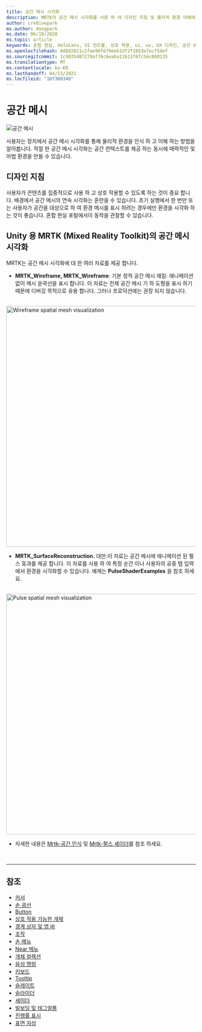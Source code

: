 ```yaml
---
title: 공간 메시 시각화
description: MRTK의 공간 메시 시각화를 사용 하 여 디자인 지침 및 물리적 환경 이해에 대해 알아봅니다.
author: cre8ivepark
ms.author: dongpark
ms.date: 06/19/2020
ms.topic: article
keywords: 혼합 현실, HoloLens, UI 컨트롤, 상호 작용, ui, ux, UX 디자인, 공간 UI, 공간 상호 작용, 3D UI, 3D UX, 혼합 현실 헤드셋, windows mixed reality 헤드셋, 가상 현실 헤드셋, HoloLens, MRTK, Mixed Reality Toolkit
ms.openlocfilehash: 0d8d2811c2fae96f679eeb1df2f1053e7ecf5def
ms.sourcegitcommit: 1c9035487270af76c6eaba11b11f6fc56c008135
ms.translationtype: MT
ms.contentlocale: ko-KR
ms.lasthandoff: 04/13/2021
ms.locfileid: "107300348"
---
```

# <a name="spatial-mesh"></a>공간 메시

![공간 메시](images/MRTK_PulseShader_SpatialMesh.gif)

사용자는 장치에서 공간 메시 시각화를 통해 물리적 환경을 인식 하 고 이해 하는 방법을 알아봅니다. 적절 한 공간 메시 시각화는 공간 컨텍스트를 제공 하는 동시에 매력적인 및 마법 환경을 만들 수 있습니다.  

## <a name="design-guideline"></a>디자인 지침

사용자가 콘텐츠를 집중적으로 사용 하 고 상호 작용할 수 있도록 하는 것이 중요 합니다. 배경에서 공간 메시의 연속 시각화는 혼란을 수 있습니다. 초기 실행에서 한 번만 또는 사용자가 공간을 대상으로 하 여 환경 메시를 표시 하려는 경우에만 환경을 시각화 하는 것이 좋습니다. 혼합 현실 포털에서이 동작을 관찰할 수 있습니다.
<br>

## <a name="spatial-mesh-visualization-in-mrtk-mixed-reality-toolkit-for-unity"></a>Unity 용 MRTK (Mixed Reality Toolkit)의 공간 메시 시각화

MRTK는 공간 메시 시각화에 대 한 여러 자료를 제공 합니다.

- **MRTK_Wireframe, MRTK_Wireframe**: 기본 정적 공간 메시 재질: 애니메이션 없이 메시 윤곽선을 표시 합니다. 이 자료는 전체 공간 메시 기 하 도형을 표시 하기 때문에 디버깅 목적으로 유용 합니다. 그러나 프로덕션에는 권장 되지 않습니다.
<br>
<img src="images/SurfaceReconstruction.jpg" alt="Wireframe spatial mesh visualization" width="640px">

- **MRTK_SurfaceReconstruction.** 대만:이 자료는 공간 메시에 애니메이션 된 펄스 효과를 제공 합니다. 이 자료를 사용 하 여 특정 순간 이나 사용자의 공중 탭 입력에서 환경을 시각화할 수 있습니다. 예제는 **PulseShaderExamples** 을 참조 하세요.
<br>
<img src="images/MRTK_SRMesh_Pulse.jpg" alt="Pulse spatial mesh visualization" width="640px">

* 자세한 내용은 [Mrtk-공간 인식](https://docs.microsoft.com/windows/mixed-reality/mrtk-unity/features/spatial-awareness/spatial-awareness-getting-started) 및 [Mrtk-펄스 셰이더](https://docs.microsoft.com/windows/mixed-reality/mrtk-unity/features/experimental/pulse-shader)를 참조 하세요.

<br>

---

## <a name="see-also"></a>참조

* [커서](cursors.md)
* [손 광선](point-and-commit.md)
* [Button](button.md)
* [상호 작용 가능한 개체](interactable-object.md)
* [경계 상자 및 앱 바](app-bar-and-bounding-box.md)
* [조작](direct-manipulation.md)
* [손 메뉴](hand-menu.md)
* [Near 메뉴](near-menu.md)
* [개체 컬렉션](object-collection.md)
* [음성 명령](voice-input.md)
* [키보드](keyboard.md)
* [Tooltip](tooltip.md)
* [슬레이트](slate.md)
* [슬라이더](slider.md)
* [셰이더](shader.md)
* [빌보딩 및 태그얼롱](billboarding-and-tag-along.md)
* [진행률 표시](progress.md)
* [표면 자성](surface-magnetism.md)
